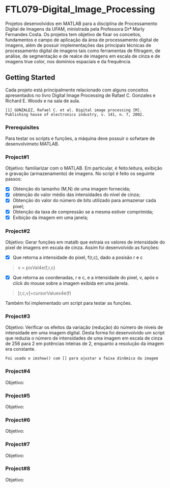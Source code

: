 # FTL079-Digital_Image_Processing

Projetos desenvolvidos em MATLAB para a disciplina de Processamento Digital de Imagens da UFAM, ministrada pela Professora Drª Marly Fernandes Costa. Os projetos tem objetivo de fixar os conceitos, fundamentos e campo de aplicação da área de processamento digital de imagens, além de possuir implementações das principais técnicas de processamento digital de imagens tais como ferramentas de filtragem, de análise, de segmentação e de realce de imagens em escala de cinza e de imagens true color, nos domínios espaciais e da frequência. 
## Getting Started

Cada projeto está principalmente relacionado com alguns conceitos apresentados no livro Digital Image Processing de Rafael C. Gonzales e Richard E. Woods e na sala de aula.

```
[1] GONZALEZ, Rafael C. et al. Digital image processing [M]. Publishing house of electronics industry, v. 141, n. 7, 2002.
```
### Prerequisites

Para testar os scripts e funções, a máquina deve possuir o sofwtare de desenvolvimeto MATLAB.

### Project#1

Objetivo: familiarizar com o MATLAB. Em particular, é feito:leitura, exibição e gravação (armazenamento) de imagens. No script é feito os seguinte passos:

- [X] Obtenção do tamanho (M,N) de uma imagem fornecida;
- [X] obtenção do valor médio das intensidades do nível de cinza;
- [X] Obtenção do valor do número de bits utilizado para armazenar cada pixel;
- [X] Obtenção da taxa de compressão se a mesma estiver comprimida;
- [X] Exibição da imagem em uma janela;

### Project#2

Objetivo: Gerar funções em matalb que extraia os valores de intensidade do pixel de imagens em escala de cinza.
Assim foi desenvolvido as funções:
- [X] Que retorna a intensidade do pixel, f(r,c), dado a posisão r e c
> v = pixVal4e(f,r,c)
- [X] Que retorna as coordenadas, r e c, e a intensidade do pixel, v, após o click do mouse sobre a imagem exibida em uma janela. 
> [r,c,v]=cursorValues4e(f)

Também foi implementado um script para testar as funções.

### Project#3

Objetivo: Verificar os efeitos da variação (redução) do número de níveis de intensidade em uma imagem digital.
Desta forma foi desenvolvido um script que reduzia o número de intensidades de uma imagem em escala de cinza de 256 para 2 em potências inteiras de 2, enquanto a resolução da imagem era constante.
```
Foi usado o imshow() com [] para ajustar a faixa dinâmica da imagem
```

### Project#4

Objetivo: 

### Project#5

Objetivo: 

### Project#6

Objetivo: 

### Project#7

Objetivo: 

### Project#8

Objetivo: 
